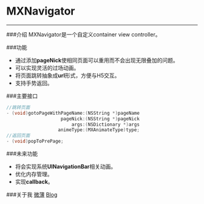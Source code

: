 # MXNavigator
---
###介绍
MXNavigator是一个自定义container view controller。

###功能
* 通过添加**pageNick**使相同页面可以重用而不会出现无限叠加的问题。
* 可以实现灵活的过场动画。
* 将页面跳转抽象成**url**形式，方便与H5交互。
* 支持手势返回。

###主要接口

```objective-c
//跳转页面
- (void)gotoPageWithPageName:(NSString *)pageName
                    pageNick:(NSString *)pageNick
                        args:(NSDictionary *)args
                   animeType:(MXAnimateType)type;
//返回页面
- (void)popToPrePage;
```

###未来功能
* 将会实现系统**UINavigationBar**相关动画。
* 优化内存管理。
* 实现**callback**。

###关于我
[微薄](http://weibo.com/mmmmmmaxx)
[Blog](http://mmmmmmax.wang)

